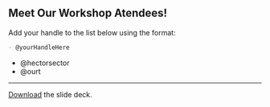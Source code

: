 ## Meet Our Workshop Atendees!

Add your handle to the list below using the format:

```md
- @yourHandleHere
```

- @hectorsector
- @ourt

---

[Download](nicar.pdf) the slide deck.
 
